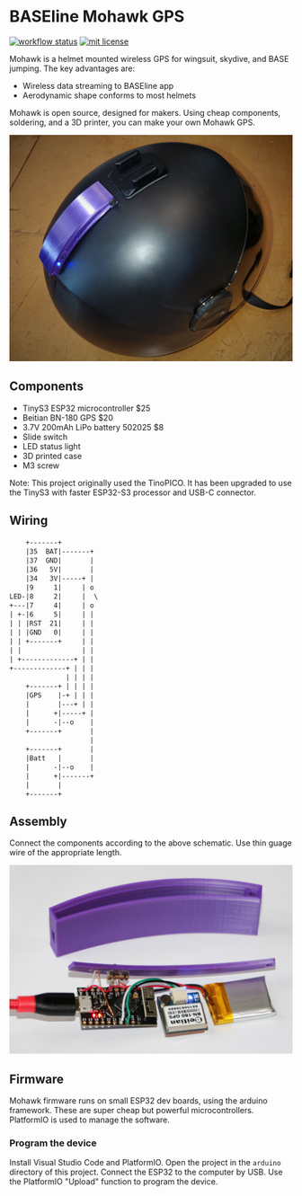 # BASEline Mohawk GPS

[![workflow status](https://github.com/platypii/Mohawk/actions/workflows/ci.yml/badge.svg)](https://github.com/platypii/Mohawk/actions)
[![mit license](https://img.shields.io/badge/License-MIT-blue.svg)](https://opensource.org/licenses/MIT)

Mohawk is a helmet mounted wireless GPS for wingsuit, skydive, and BASE jumping.
The key advantages are:

 - Wireless data streaming to BASEline app
 - Aerodynamic shape conforms to most helmets

Mohawk is open source, designed for makers.
Using cheap components, soldering, and a 3D printer, you can make your own Mohawk GPS.

![Mohawk GPS on a skydiving helmet](helmet.jpg)

## Components

 - TinyS3 ESP32 microcontroller $25
 - Beitian BN-180 GPS $20
 - 3.7V 200mAh LiPo battery 502025 $8
 - Slide switch
 - LED status light
 - 3D printed case
 - M3 screw

Note: This project originally used the TinoPICO.
It has been upgraded to use the TinyS3 with faster ESP32-S3 processor and USB-C connector.

## Wiring

```
    +-------+
    |35  BAT|-------+
    |37  GND|       |
    |36   5V|       |
    |34   3V|-----+ |
    |9     1|     | o
LED-|8     2|     |  \
+---|7     4|     | o
| +-|6     5|     | |
| | |RST  21|     | |
| | |GND   0|     | |
| | +-------+     | |
| |               | |
| +-------------+ | |
+-------------+ | | |
              | | | |
    +-------+ | | | |
    |GPS    |-+ | | |
    |       |---+ | |
    |      +|-----+ |
    |      -|--o    |
    +-------+       |
                    |
    +-------+       |
    |Batt   |       |
    |      -|--o    |
    |      +|-------+
    |       |
    +-------+
```

## Assembly

Connect the components according to the above schematic.
Use thin guage wire of the appropriate length.

![Mohawk GPS assembly](assembly.jpg)

## Firmware

Mohawk firmware runs on small ESP32 dev boards, using the arduino framework. These are super cheap but powerful microcontrollers. PlatformIO is used to manage the software.

### Program the device

Install Visual Studio Code and PlatformIO.
Open the project in the `arduino` directory of this project.
Connect the ESP32 to the computer by USB.
Use the PlatformIO "Upload" function to program the device.

